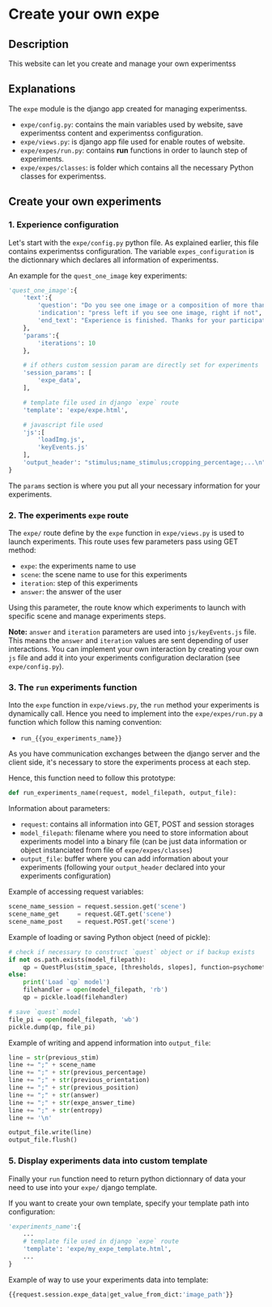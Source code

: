 # Create your own expe

## Description

This website can let you create and manage your own experimentss 

## Explanations

The `expe` module is the django app created for managing experimentss.

- `expe/config.py`: contains the main variables used by website, save experimentss content and experimentss configuration.
- `expe/views.py`: is django app file used for enable routes of website.
- `expe/expes/run.py`: contains **run** functions in order to launch step of experiments.
- `expe/expes/classes`: is folder which contains all the necessary Python classes for experimentss.

## Create your own experiments

### 1. Experience configuration

Let's start with the `expe/config.py` python file. As explained earlier, this file contains experimentss configuration. The variable `expes_configuration` is the dictionnary which declares all information of experimentss.

An example for the `quest_one_image` key experiments:

```python
'quest_one_image':{
    'text':{
        'question': "Do you see one image or a composition of more than one?",
        'indication': "press left if you see one image, right if not",
        'end_text': "Experience is finished. Thanks for your participation",
    },
    'params':{
        'iterations': 10
    },

    # if others custom session param are directly set for experiments
    'session_params': [
        'expe_data',
    ],

    # template file used in django `expe` route
    'template': 'expe/expe.html',

    # javascript file used
    'js':[
        'loadImg.js',
        'keyEvents.js'
    ],
    'output_header': "stimulus;name_stimulus;cropping_percentage;...\n"
}
```

The `params` section is where you put all your necessary information for your experiments.

### 2. The experiments `expe` route

The `expe/` route define by the `expe` function in `expe/views.py` is used to launch experiments. This route uses few parameters pass using GET method:
- `expe`: the experiments name to use
- `scene`: the scene name to use for this experiments
- `iteration`: step of this experiments
- `answer`: the answer of the user

Using this parameter, the route know which experiments to launch with specific scene and manage experiments steps.

**Note:** `answer` and `iteration` parameters are used into `js/keyEvents.js` file. This means the `answer` and `iteration` values are sent depending of user interactions. You can implement your own interaction by creating your own `js` file and add it into your experiments configuration declaration (see `expe/config.py`).

### 3. The `run` experiments function

Into the `expe` function in `expe/views.py`, the `run` method your experiments is dynamically call. Hence you need to implement into the `expe/expes/run.py` a function which follow this naming convention:

- `run_{{you_experiments_name}}`

As you have communication exchanges between the django server and the client side, it's necessary to store the experiments process at each step.

Hence, this function need to follow this prototype:

```python
def run_experiments_name(request, model_filepath, output_file):
```

Information about parameters:
- `request`: contains all information into GET, POST and session storages
- `model_filepath`: filename where you need to store information about experiments model into a binary file (can be just data information or object instanciated from file of `expe/expes/classes`)
- `output_file`: buffer where you can add information about your experiments (following your `output_header` declared into your experiments configuration)


Example of accessing request variables:
```python
scene_name_session = request.session.get('scene')
scene_name_get     = request.GET.get('scene')
scene_name_post    = request.POST.get('scene')
```

Example of loading or saving Python object (need of pickle):
```python
# check if necessary to construct `quest` object or if backup exists
if not os.path.exists(model_filepath):
    qp = QuestPlus(stim_space, [thresholds, slopes], function=psychometric_fun)
else:
    print('Load `qp` model')
    filehandler = open(model_filepath, 'rb') 
    qp = pickle.load(filehandler)
``` 

```python
# save `quest` model
file_pi = open(model_filepath, 'wb') 
pickle.dump(qp, file_pi)
```

Example of writing and append information into `output_file`:

```python
line = str(previous_stim) 
line += ";" + scene_name 
line += ";" + str(previous_percentage)
line += ";" + str(previous_orientation) 
line += ";" + str(previous_position) 
line += ";" + str(answer) 
line += ";" + str(expe_answer_time) 
line += ";" + str(entropy) 
line += '\n'

output_file.write(line)
output_file.flush()
```

### 5. Display experiments data into custom template

Finally your `run` function need to return python dictionnary of data your need to use into your `expe/` django template. 

If you want to create your own template, specify your template path into configuration:

```python
'experiments_name':{
    ...
    # template file used in django `expe` route
    'template': 'expe/my_expe_template.html',
    ...
}
```

Example of way to use your experiments data into template:
```python
{{request.session.expe_data|get_value_from_dict:'image_path'}}
```

